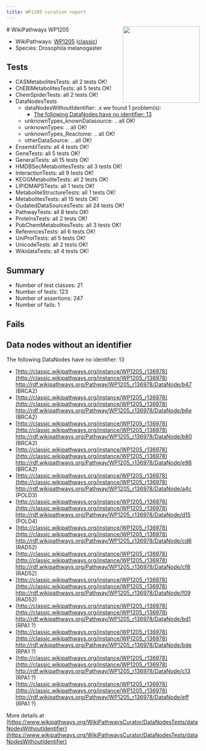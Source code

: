 ```yaml
---
title: WP1205 curation report
---
```


<img style="float: right; width: 200px" src="https://upload.wikimedia.org/wikipedia/commons/thumb/8/83/Wplogo_with_text_500.png/640px-Wplogo_with_text_500.png" />
# WikiPathways WP1205

* WikiPathways: [WP1205](https://wikipathways.org/pathways/WP1205) ([classic](https://classic.wikipathways.org/instance/WP1205))
* Species: Drosophila melanogaster
## Tests
* CASMetabolitesTests: all 2 tests OK!
* ChEBIMetabolitesTests: all 5 tests OK!
* ChemSpiderTests: all 2 tests OK!
* DataNodesTests
    * dataNodesWithoutIdentifier: .x we found 1 problem(s):
        * [The following DataNodes have no identifier: 13](#8792c493)
    * unknownTypes_knownDatasource: .. all OK!
    * unknownTypes: .. all OK!
    * unknownTypes_Reactome: .. all OK!
    * otherDataSource: .. all OK!
* EnsemblTests: all 4 tests OK!
* GeneTests: all 5 tests OK!
* GeneralTests: all 15 tests OK!
* HMDBSecMetabolitesTests: all 3 tests OK!
* InteractionTests: all 9 tests OK!
* KEGGMetaboliteTests: all 2 tests OK!
* LIPIDMAPSTests: all 1 tests OK!
* MetaboliteStructureTests: all 1 tests OK!
* MetabolitesTests: all 15 tests OK!
* OudatedDataSourcesTests: all 24 tests OK!
* PathwayTests: all 8 tests OK!
* ProteinsTests: all 2 tests OK!
* PubChemMetabolitesTests: all 3 tests OK!
* ReferencesTests: all 6 tests OK!
* UniProtTests: all 5 tests OK!
* UnicodeTests: all 2 tests OK!
* WikidataTests: all 4 tests OK!


## Summary

* Number of test classes: 21
* Number of tests: 123
* Number of assertions: 247
* Number of fails: 1

## Fails

<a name="8792c493" />

## Data nodes without an identifier

The following DataNodes have no identifier: 13

* [http://classic.wikipathways.org/instance/WP1205_r136978](http://classic.wikipathways.org/instance/WP1205_r136978) http://rdf.wikipathways.org/Pathway/WP1205_r136978/DataNode/b47 (BRCA2)
* [http://classic.wikipathways.org/instance/WP1205_r136978](http://classic.wikipathways.org/instance/WP1205_r136978) http://rdf.wikipathways.org/Pathway/WP1205_r136978/DataNode/b6e (BRCA2)
* [http://classic.wikipathways.org/instance/WP1205_r136978](http://classic.wikipathways.org/instance/WP1205_r136978) http://rdf.wikipathways.org/Pathway/WP1205_r136978/DataNode/b80 (BRCA2)
* [http://classic.wikipathways.org/instance/WP1205_r136978](http://classic.wikipathways.org/instance/WP1205_r136978) http://rdf.wikipathways.org/Pathway/WP1205_r136978/DataNode/e98 (BRCA2)
* [http://classic.wikipathways.org/instance/WP1205_r136978](http://classic.wikipathways.org/instance/WP1205_r136978) http://rdf.wikipathways.org/Pathway/WP1205_r136978/DataNode/a4c (POLD3)
* [http://classic.wikipathways.org/instance/WP1205_r136978](http://classic.wikipathways.org/instance/WP1205_r136978) http://rdf.wikipathways.org/Pathway/WP1205_r136978/DataNode/d15 (POLD4)
* [http://classic.wikipathways.org/instance/WP1205_r136978](http://classic.wikipathways.org/instance/WP1205_r136978) http://rdf.wikipathways.org/Pathway/WP1205_r136978/DataNode/cd6 (RAD52)
* [http://classic.wikipathways.org/instance/WP1205_r136978](http://classic.wikipathways.org/instance/WP1205_r136978) http://rdf.wikipathways.org/Pathway/WP1205_r136978/DataNode/cf8 (RAD52)
* [http://classic.wikipathways.org/instance/WP1205_r136978](http://classic.wikipathways.org/instance/WP1205_r136978) http://rdf.wikipathways.org/Pathway/WP1205_r136978/DataNode/f09 (RAD52)
* [http://classic.wikipathways.org/instance/WP1205_r136978](http://classic.wikipathways.org/instance/WP1205_r136978) http://rdf.wikipathways.org/Pathway/WP1205_r136978/DataNode/bd1 (RPA1 ?)
* [http://classic.wikipathways.org/instance/WP1205_r136978](http://classic.wikipathways.org/instance/WP1205_r136978) http://rdf.wikipathways.org/Pathway/WP1205_r136978/DataNode/bde (RPA1 ?)
* [http://classic.wikipathways.org/instance/WP1205_r136978](http://classic.wikipathways.org/instance/WP1205_r136978) http://rdf.wikipathways.org/Pathway/WP1205_r136978/DataNode/c13 (RPA1 ?)
* [http://classic.wikipathways.org/instance/WP1205_r136978](http://classic.wikipathways.org/instance/WP1205_r136978) http://rdf.wikipathways.org/Pathway/WP1205_r136978/DataNode/eff (RPA1 ?)


More details at [https://www.wikipathways.org/WikiPathwaysCurator/DataNodesTests/dataNodesWithoutIdentifier](https://www.wikipathways.org/WikiPathwaysCurator/DataNodesTests/dataNodesWithoutIdentifier)

